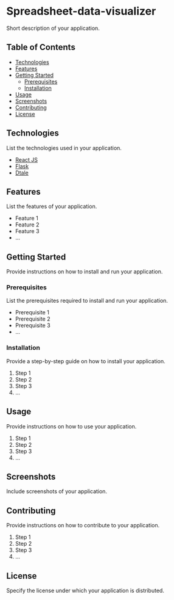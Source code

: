# Spreadsheet-data-visualizer

Short description of your application.

## Table of Contents

- [Technologies](#technologies)
- [Features](#features)
- [Getting Started](#getting-started)
  - [Prerequisites](#prerequisites)
  - [Installation](#installation)
- [Usage](#usage)
- [Screenshots](#screenshots)
- [Contributing](#contributing)
- [License](#license)

## Technologies

List the technologies used in your application.

- [React JS](https://reactjs.org/)
- [Flask](https://flask.palletsprojects.com/en/2.1.x/)
- [Dtale](https://github.com/man-group/dtale)

## Features

List the features of your application.

- Feature 1
- Feature 2
- Feature 3
- ...

## Getting Started

Provide instructions on how to install and run your application.

### Prerequisites

List the prerequisites required to install and run your application.

- Prerequisite 1
- Prerequisite 2
- Prerequisite 3
- ...

### Installation

Provide a step-by-step guide on how to install your application.

1. Step 1
2. Step 2
3. Step 3
4. ...

## Usage

Provide instructions on how to use your application.

1. Step 1
2. Step 2
3. Step 3
4. ...

## Screenshots

Include screenshots of your application.

## Contributing

Provide instructions on how to contribute to your application.

1. Step 1
2. Step 2
3. Step 3
4. ...

## License

Specify the license under which your application is distributed.
